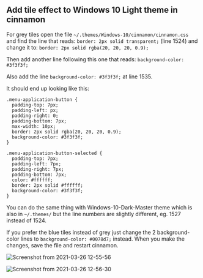 ## Add tile effect to Windows 10 Light theme in cinnamon

For grey tiles open the file `~/.themes/Windows-10/cinnamon/cinnamon.css` and find the line that reads: `border: 2px solid transparent;` (line 1524) and change it to: `border: 2px solid rgba(20, 20, 20, 0.9);`

Then add another line following this one that reads: `background-color: #3f3f3f;`

Also add the line `background-color: #3f3f3f;` at line 1535.

It should end up looking like this:
```
.menu-application-button {
  padding-top: 7px;
  padding-left: px;
  padding-right: 0;
  padding-bottom: 7px;
  max-width: 10px;
  border: 2px solid rgba(20, 20, 20, 0.9);
  background-color: #3f3f3f;
}

.menu-application-button-selected {
  padding-top: 7px;
  padding-left: 7px;
  padding-right: 7px;
  padding-bottom: 7px;
  color: #ffffff;
  border: 2px solid #ffffff;
  background-color: #3f3f3f;
}
```
You can do the same thing with Windows-10-Dark-Master theme which is also in `~/.themes/` but the line numbers are slightly different, eg. 1527 instead of 1524.

If you prefer the blue tiles instead of grey just change the 2 background-color lines to `background-color: #0078d7;` instead. When you make the changes, save the file and restart cinnamon.


![Screenshot from 2021-03-26 12-55-56](https://user-images.githubusercontent.com/58893963/112635132-59713600-8e33-11eb-8951-2347f39ed450.png)

![Screenshot from 2021-03-26 12-56-30](https://user-images.githubusercontent.com/58893963/112635158-5fffad80-8e33-11eb-891e-9dd93decdcbe.png)

